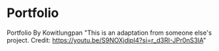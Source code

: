 # Portfolio
Portfolio By Kowitlungpan
"This is an adaptation from someone else's project. Credit: https://youtu.be/S9NOXjdipl4?si=r_d3RI-JPr0nS3lA"

